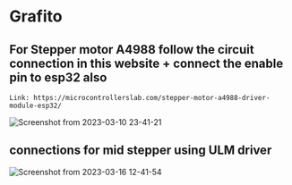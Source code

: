 # Grafito

 ## For Stepper motor A4988 follow the circuit connection in this website + connect the enable pin to esp32 also
    Link: https://microcontrollerslab.com/stepper-motor-a4988-driver-module-esp32/
    
    
![Screenshot from 2023-03-10 23-41-21](https://user-images.githubusercontent.com/58898884/224392371-c8732234-b353-48e0-830c-b332b45cc6ea.png)

## connections for mid stepper using ULM driver

![Screenshot from 2023-03-16 12-41-54](https://user-images.githubusercontent.com/58898884/225541521-8323b137-ffb2-433b-a066-5e55466ce939.png)
